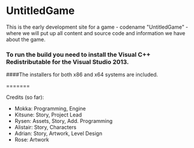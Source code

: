 # UntitledGame


This is the early development site for a game - codename "UntitledGame" - where we will put up all content and source code and information we have about the game.


### To run the build you need to install the Visual C++ Redistributable for the Visual Studio 2013.

####The installers for both x86 and x64 systems are included.

=======


Credits (so far):

* Mokka: Programming, Engine
* Kitsune: Story, Project Lead
* Rysen: Assets, Story, Add. Programming
* Alistair: Story, Characters
* Adrian: Story, Artwork, Level Design
* Rose: Artwork
